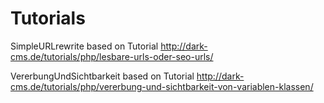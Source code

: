 # Tutorials 

SimpleURLrewrite based on Tutorial http://dark-cms.de/tutorials/php/lesbare-urls-oder-seo-urls/ 

VererbungUndSichtbarkeit based on Tutorial http://dark-cms.de/tutorials/php/vererbung-und-sichtbarkeit-von-variablen-klassen/
